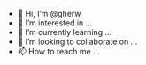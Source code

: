 - 👋 Hi, I’m @gherw
- 👀 I’m interested in ...
- 🌱 I’m currently learning ...
- 💞️ I’m looking to collaborate on ...
- 📫 How to reach me ...

<!---
gherw/gherw is a ✨ special ✨ repository because its `README.md` (this file) appears on your GitHub profile.
You can click the Preview link to take a look at your changes.
--->
